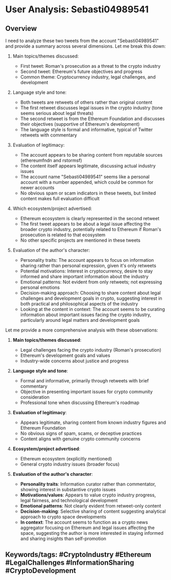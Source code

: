 # User Analysis: Sebasti04989541

## Overview

<think>
I need to analyze these two tweets from the account "Sebasti04989541" and provide a summary across several dimensions. Let me break this down:

1. Main topics/themes discussed:
   - First tweet: Roman's prosecution as a threat to the crypto industry
   - Second tweet: Ethereum's future objectives and progress
   - Common theme: Cryptocurrency industry, legal challenges, and development

2. Language style and tone:
   - Both tweets are retweets of others rather than original content
   - The first retweet discusses legal issues in the crypto industry (tone seems serious about legal threats)
   - The second retweet is from the Ethereum Foundation and discusses their objectives (supportive of Ethereum's development)
   - The language style is formal and informative, typical of Twitter retweets with commentary

3. Evaluation of legitimacy:
   - The account appears to be sharing content from reputable sources (ethereumfndn and rstormsf)
   - The content itself appears legitimate, discussing actual industry issues
   - The account name "Sebasti04989541" seems like a personal account with a number appended, which could be common for newer accounts
   - No obvious spam or scam indicators in these tweets, but limited content makes full evaluation difficult

4. Which ecosystem/project advertised:
   - Ethereum ecosystem is clearly represented in the second retweet
   - The first tweet appears to be about a legal issue affecting the broader crypto industry, potentially related to Ethereum if Roman's prosecution is related to that ecosystem
   - No other specific projects are mentioned in these tweets

5. Evaluation of the author's character:
   - Personality traits: The account appears to focus on information sharing rather than personal expression, given it's only retweets
   - Potential motivations: Interest in cryptocurrency, desire to stay informed and share important information about the industry
   - Emotional patterns: Not evident from only retweets; not expressing personal emotions
   - Decision-making approach: Choosing to share content about legal challenges and development goals in crypto, suggesting interest in both practical and philosophical aspects of the industry
   - Looking at the content in context: The account seems to be curating information about important issues facing the crypto industry, particularly around legal matters and development goals

Let me provide a more comprehensive analysis with these observations:
</think>

1. **Main topics/themes discussed**:
   - Legal challenges facing the crypto industry (Roman's prosecution)
   - Ethereum's development goals and values
   - Industry-wide concerns about justice and progress

2. **Language style and tone**:
   - Formal and informative, primarily through retweets with brief commentary
   - Objective in presenting important issues for crypto community consideration
   - Professional tone when discussing Ethereum's roadmap

3. **Evaluation of legitimacy**:
   - Appears legitimate, sharing content from known industry figures and Ethereum Foundation
   - No obvious signs of spam, scams, or deceptive practices
   - Content aligns with genuine crypto community concerns

4. **Ecosystem/project advertised**:
   - Ethereum ecosystem (explicitly mentioned)
   - General crypto industry issues (broader focus)

5. **Evaluation of the author's character**:
   - **Personality traits**: Information curator rather than commentator, showing interest in substantive crypto issues
   - **Motivations/values**: Appears to value crypto industry progress, legal fairness, and technological development
   - **Emotional patterns**: Not clearly evident from retweet-only content
   - **Decision-making**: Selective sharing of content suggesting analytical approach to crypto space developments
   - **In context**: The account seems to function as a crypto news aggregator focusing on Ethereum and legal issues affecting the space, suggesting the author is more interested in staying informed and sharing insights than self-promotion

Keywords/tags: #CryptoIndustry #Ethereum #LegalChallenges #InformationSharing #CryptoDevelopment
---
